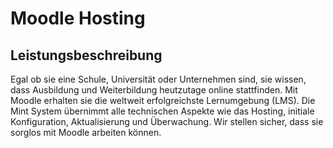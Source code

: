 # Moodle Hosting

## Leistungsbeschreibung

Egal ob sie eine Schule, Universität oder Unternehmen sind, sie wissen, dass Ausbildung und Weiterbildung heutzutage online stattfinden. Mit Moodle erhalten sie die weltweit erfolgreichste Lernumgebung (LMS). Die Mint System übernimmt alle technischen Aspekte wie das Hosting, initiale Konfiguration, Aktualisierung und Überwachung. Wir stellen sicher, dass sie sorglos mit Moodle arbeiten können.